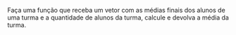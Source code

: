 Faça uma função que receba um vetor
com as médias finais dos alunos de uma
turma e a quantidade de alunos da
turma, calcule e devolva a média da
turma.